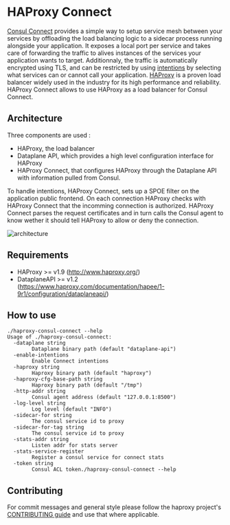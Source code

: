 # HAProxy Connect

[Consul Connect](https://www.consul.io/docs/connect/index.html) provides a simple way to setup service mesh between your services by offloading the load balancing logic to a sidecar process running alongside your application. It exposes a local port per service and takes care of forwarding the traffic to alives instances of the services your application wants to target. Additionnaly, the traffic is automatically encrypted using TLS, and can be restricted by using [intentions](https://www.consul.io/docs/connect/intentions.html) by selecting what services can or cannot call your application.
[HAProxy](https://www.haproxy.org) is a proven load balancer widely used in the industry for its high performance and reliability.
HAProxy Connect allows to use HAProxy as a load balancer for Consul Connect.

## Architecture

Three components are used :
* HAProxy, the load balancer
* Dataplane API, which provides a high level configuration interface for HAProxy
* HAProxy Connect, that configures HAProxy through the Dataplane API with information pulled from Consul.

To handle intentions, HAProxy Connect, sets up a SPOE filter on the application public frontend. On each connection HAProxy checks with HAProxy Connect that the incomming connection is authorized. HAProxy Connect parses the request certificates and in turn calls the Consul agent to know wether it should tell HAProxy to allow or deny the connection.

![architecture](https://github.com/haproxytech/haproxy-consul-connect/blob/master/docs/architecture.png)

## Requirements

* HAProxy >= v1.9 (http://www.haproxy.org/)
* DataplaneAPI >= v1.2 (https://www.haproxy.com/documentation/hapee/1-9r1/configuration/dataplaneapi/)

## How to use

```
./haproxy-consul-connect --help
Usage of ./haproxy-consul-connect:
  -dataplane string
    	Dataplane binary path (default "dataplane-api")
  -enable-intentions
    	Enable Connect intentions
  -haproxy string
    	Haproxy binary path (default "haproxy")
  -haproxy-cfg-base-path string
    	Haproxy binary path (default "/tmp")
  -http-addr string
    	Consul agent address (default "127.0.0.1:8500")
  -log-level string
    	Log level (default "INFO")
  -sidecar-for string
    	The consul service id to proxy
  -sidecar-for-tag string
    	The consul service id to proxy
  -stats-addr string
    	Listen addr for stats server
  -stats-service-register
    	Register a consul service for connect stats
  -token string
    	Consul ACL token./haproxy-consul-connect --help
```

## Contributing

For commit messages and general style please follow the haproxy project's [CONTRIBUTING guide](https://github.com/haproxy/haproxy/blob/master/CONTRIBUTING) and use that where applicable.
